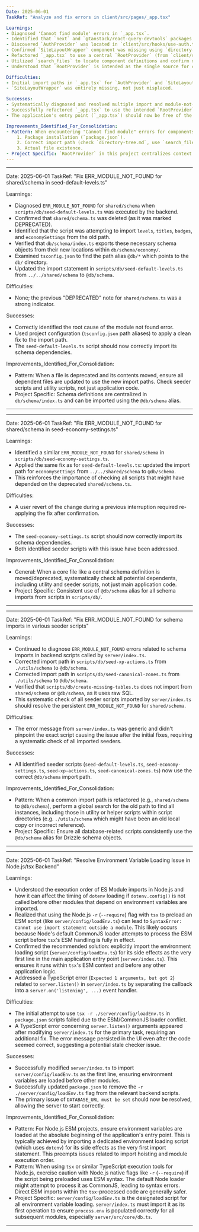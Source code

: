 ```yaml
---
Date: 2025-06-01
TaskRef: "Analyze and fix errors in client/src/pages/_app.tsx"

Learnings:
- Diagnosed 'Cannot find module' errors in `_app.tsx`.
- Identified that `next` and `@tanstack/react-query-devtools` packages were missing from `package.json` and installed them.
- Discovered `AuthProvider` was located in `client/src/hooks/use-auth.tsx`, not `client/src/contexts/auth-context.tsx` as initially imported. Corrected the import path in `_app.tsx` by leveraging `RootProvider`.
- Confirmed `SiteLayoutWrapper` component was missing using `directory-tree.md` and file searches. Created a new placeholder component `client/src/components/layout/site-layout-wrapper.tsx` including `SiteHeader` and `SiteFooter`.
- Refactored `_app.tsx` to use a central `RootProvider` (from `client/src/providers/root-provider.tsx`) for context management, simplifying the provider structure in `_app.tsx` and aligning with project conventions.
- Utilized `search_files` to locate component definitions and confirm missing files.
- Understood that `RootProvider` is intended as the single source for context provider composition.

Difficulties:
- Initial import paths in `_app.tsx` for `AuthProvider` and `SiteLayoutWrapper` were incorrect or pointed to non-existent files.
- `SiteLayoutWrapper` was entirely missing, not just misplaced.

Successes:
- Systematically diagnosed and resolved multiple import and module-not-found errors.
- Successfully refactored `_app.tsx` to use the intended `RootProvider` and the newly created `SiteLayoutWrapper`.
- The application's entry point (`_app.tsx`) should now be free of the reported TypeScript errors.

Improvements_Identified_For_Consolidation:
- Pattern: When encountering "Cannot find module" errors for components/contexts, verify:
    1. Package installation (`package.json`).
    2. Correct import path (check `directory-tree.md`, use `search_files` for filename or exported names).
    3. Actual file existence.
- Project Specific: `RootProvider` in this project centralizes context providers; `_app.tsx` should leverage it.
---
```

---
Date: 2025-06-01
TaskRef: "Fix ERR_MODULE_NOT_FOUND for shared/schema in seed-default-levels.ts"

Learnings:
- Diagnosed `ERR_MODULE_NOT_FOUND` for `shared/schema` when `scripts/db/seed-default-levels.ts` was executed by the backend.
- Confirmed that `shared/schema.ts` was deleted (as it was marked DEPRECATED).
- Identified that the script was attempting to import `levels`, `titles`, `badges`, and `economySettings` from the old path.
- Verified that `db/schema/index.ts` exports these necessary schema objects from their new locations within `db/schema/economy/`.
- Examined `tsconfig.json` to find the path alias `@db/*` which points to the `db/` directory.
- Updated the import statement in `scripts/db/seed-default-levels.ts` from `../../shared/schema` to `@db/schema`.

Difficulties:
- None; the previous "DEPRECATED" note for `shared/schema.ts` was a strong indicator.

Successes:
- Correctly identified the root cause of the module not found error.
- Used project configuration (`tsconfig.json` path aliases) to apply a clean fix to the import path.
- The `seed-default-levels.ts` script should now correctly import its schema dependencies.

Improvements_Identified_For_Consolidation:
- Pattern: When a file is deprecated and its contents moved, ensure all dependent files are updated to use the new import paths. Check seeder scripts and utility scripts, not just application code.
- Project Specific: Schema definitions are centralized in `db/schema/index.ts` and can be imported using the `@db/schema` alias.
---
---
Date: 2025-06-01
TaskRef: "Fix ERR_MODULE_NOT_FOUND for shared/schema in seed-economy-settings.ts"

Learnings:
- Identified a similar `ERR_MODULE_NOT_FOUND` for `shared/schema` in `scripts/db/seed-economy-settings.ts`.
- Applied the same fix as for `seed-default-levels.ts`: updated the import path for `economySettings` from `../../shared/schema` to `@db/schema`.
- This reinforces the importance of checking all scripts that might have depended on the deprecated `shared/schema.ts`.

Difficulties:
- A user revert of the change during a previous interruption required re-applying the fix after confirmation.

Successes:
- The `seed-economy-settings.ts` script should now correctly import its schema dependencies.
- Both identified seeder scripts with this issue have been addressed.

Improvements_Identified_For_Consolidation:
- General: When a core file like a central schema definition is moved/deprecated, systematically check all potential dependents, including utility and seeder scripts, not just main application code.
- Project Specific: Consistent use of `@db/schema` alias for all schema imports from scripts in `scripts/db/`.
---
---
Date: 2025-06-01
TaskRef: "Fix ERR_MODULE_NOT_FOUND for schema imports in various seeder scripts"

Learnings:
- Continued to diagnose `ERR_MODULE_NOT_FOUND` errors related to schema imports in backend scripts called by `server/index.ts`.
- Corrected import path in `scripts/db/seed-xp-actions.ts` from `./utils/schema` to `@db/schema`.
- Corrected import path in `scripts/db/seed-canonical-zones.ts` from `./utils/schema` to `@db/schema`.
- Verified that `scripts/db/create-missing-tables.ts` does not import from `shared/schema` or `@db/schema`, as it uses raw SQL.
- This systematic check of all seeder scripts imported by `server/index.ts` should resolve the persistent `ERR_MODULE_NOT_FOUND` for `shared/schema`.

Difficulties:
- The error message from `server/index.ts` was generic and didn't pinpoint the exact script causing the issue after the initial fixes, requiring a systematic check of all imported seeders.

Successes:
- All identified seeder scripts (`seed-default-levels.ts`, `seed-economy-settings.ts`, `seed-xp-actions.ts`, `seed-canonical-zones.ts`) now use the correct `@db/schema` import path.

Improvements_Identified_For_Consolidation:
- Pattern: When a common import path is refactored (e.g., `shared/schema` to `@db/schema`), perform a global search for the old path to find all instances, including those in utility or helper scripts within script directories (e.g. `./utils/schema` which might have been an old local copy or incorrect reference).
- Project Specific: Ensure all database-related scripts consistently use the `@db/schema` alias for Drizzle schema objects.
---
---
Date: 2025-06-01
TaskRef: "Resolve Environment Variable Loading Issue in Node.js/tsx Backend"

Learnings:
- Understood the execution order of ES Module imports in Node.js and how it can affect the timing of `dotenv` loading if `dotenv.config()` is not called before other modules that depend on environment variables are imported.
- Realized that using the Node.js `-r` (`--require`) flag with `tsx` to preload an ESM script (like `server/config/loadEnv.ts`) can lead to `SyntaxError: Cannot use import statement outside a module`. This likely occurs because Node's default CommonJS loader attempts to process the ESM script before `tsx`'s ESM handling is fully in effect.
- Confirmed the recommended solution: explicitly import the environment loading script (`server/config/loadEnv.ts`) for its side effects as the very first line in the main application entry point (`server/index.ts`). This ensures it runs within `tsx`'s ESM context and before any other application logic.
- Addressed a TypeScript error (`Expected 1 arguments, but got 2`) related to `server.listen()` in `server/index.ts` by separating the callback into a `server.on('listening', ...)` event handler.

Difficulties:
- The initial attempt to use `tsx -r ./server/config/loadEnv.ts` in `package.json` scripts failed due to the ESM/CommonJS loader conflict.
- A TypeScript error concerning `server.listen()` arguments appeared after modifying `server/index.ts` for the primary task, requiring an additional fix. The error message persisted in the UI even after the code seemed correct, suggesting a potential stale checker issue.

Successes:
- Successfully modified `server/index.ts` to import `server/config/loadEnv.ts` as the first line, ensuring environment variables are loaded before other modules.
- Successfully updated `package.json` to remove the `-r ./server/config/loadEnv.ts` flag from the relevant backend scripts.
- The primary issue of `DATABASE_URL must be set` should now be resolved, allowing the server to start correctly.

Improvements_Identified_For_Consolidation:
- Pattern: For Node.js ESM projects, ensure environment variables are loaded at the absolute beginning of the application's entry point. This is typically achieved by importing a dedicated environment loading script (which uses `dotenv`) for its side effects as the very first import statement. This preempts issues related to import hoisting and module execution order.
- Pattern: When using `tsx` or similar TypeScript execution tools for Node.js, exercise caution with Node.js native flags like `-r` (`--require`) if the script being preloaded uses ESM syntax. The default Node loader might attempt to process it as CommonJS, leading to syntax errors. Direct ESM imports within the `tsx`-processed code are generally safer.
- Project Specific: `server/config/loadEnv.ts` is the designated script for all environment variable loading. `server/index.ts` must import it as its first operation to ensure `process.env` is populated correctly for all subsequent modules, especially `server/src/core/db.ts`.
---

